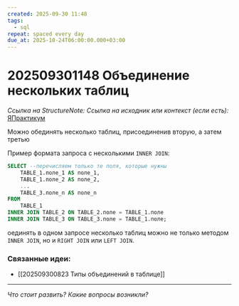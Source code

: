 ```yaml
---
created: 2025-09-30 11:48
tags:
  - sql
repeat: spaced every day
due_at: 2025-10-24T06:00:00.000+03:00
---
```

# 202509301148 Объединение нескольких таблиц

*Ссылка на StructureNote:*
*Ссылка на исходник или контекст (если есть):* [ЯПрактикум](https://practicum.yandex.ru/trainer/backend-nodejs/lesson/12ed49d2-abdc-45cb-8c5e-bdf2c53c33ef/task/36d3e08e-250a-4750-9a25-b843012f6c0e/?hideTheory=1)

Можно обединять несколько таблиц, присоединенив вторую, а затем третью

Пример формата запроса с несколькими `INNER JOIN`:

```sql
SELECT --перечисляем только те поля, которые нужны
    TABLE_1.поле_1 AS поле_1,
    TABLE_1.поле_2 AS поле_2,
    ...
    TABLE_3.поле_n AS поле_n
FROM
    TABLE_1
INNER JOIN TABLE_2 ON TABLE_2.поле = TABLE_1.поле
INNER JOIN TABLE_3 ON TABLE_3.поле = TABLE_1.поле;
```

оединять в одном запросе несколько таблиц можно не только методом `INNER JOIN`, но и `RIGHT JOIN` или `LEFT JOIN`.

### Связанные идеи:

* [[202509300823 Типы объединений в таблице]]
---

*Что стоит развить? Какие вопросы возникли?*
